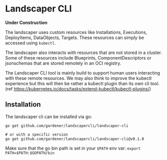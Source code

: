 # Landscaper CLI

**Under Construction**

The landscaper uses custom resources like Installations, Executions, DeployItems, DataObjects, Targets. These 
resources can simply be accessed using `kubectl`.

The landscaper also interacts with resources that are not stored in a cluster.
Some of these resources include Blueprints, ComponentDescriptors or jsonschemas that are stored remotely in an OCI 
registry.

The Landscaper CLI tool is mainly build to support human users interacting with these remote resources.
We may also think to improve the kubectl experience but this will then be rather a kubectl plugin than its own cli tool.
(ref https://kubernetes.io/docs/tasks/extend-kubectl/kubectl-plugins/)

## Installation

The landscaper cli can be installed via go:

```shell script
go get github.com/gardener/landscapercli/landscaper-cli

# or with a specific version
go get github.com/gardener/landscapercli/landscaper-cli@v0.1.0
```
Make sure that the go bin path is set in your `$PATH` env var: `export PATH=$PATH:$GOPATH/bin`
